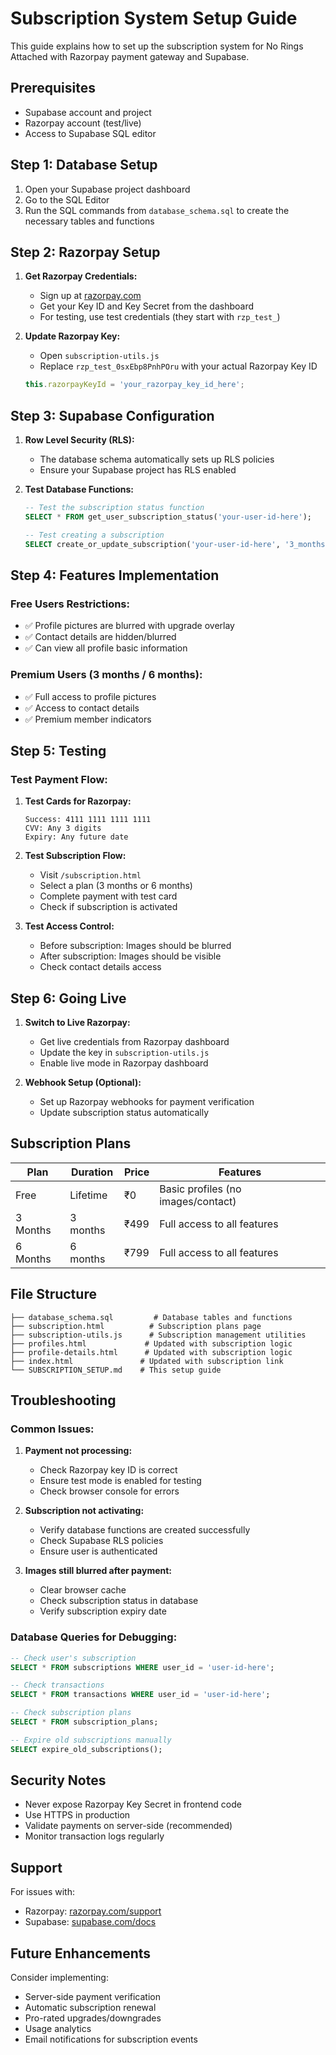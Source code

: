 # Subscription System Setup Guide

This guide explains how to set up the subscription system for No Rings Attached with Razorpay payment gateway and Supabase.

## Prerequisites

- Supabase account and project
- Razorpay account (test/live)
- Access to Supabase SQL editor

## Step 1: Database Setup

1. Open your Supabase project dashboard
2. Go to the SQL Editor
3. Run the SQL commands from `database_schema.sql` to create the necessary tables and functions

## Step 2: Razorpay Setup

1. **Get Razorpay Credentials:**
   - Sign up at [razorpay.com](https://razorpay.com)
   - Get your Key ID and Key Secret from the dashboard
   - For testing, use test credentials (they start with `rzp_test_`)

2. **Update Razorpay Key:**
   - Open `subscription-utils.js`
   - Replace `rzp_test_0sxEbp8PnhPOru` with your actual Razorpay Key ID
   ```javascript
   this.razorpayKeyId = 'your_razorpay_key_id_here';
   ```

## Step 3: Supabase Configuration

1. **Row Level Security (RLS):**
   - The database schema automatically sets up RLS policies
   - Ensure your Supabase project has RLS enabled

2. **Test Database Functions:**
   ```sql
   -- Test the subscription status function
   SELECT * FROM get_user_subscription_status('your-user-id-here');
   
   -- Test creating a subscription
   SELECT create_or_update_subscription('your-user-id-here', '3_months', 'test_payment_id', 'test_order_id', 49900);
   ```

## Step 4: Features Implementation

### Free Users Restrictions:
- ✅ Profile pictures are blurred with upgrade overlay
- ✅ Contact details are hidden/blurred
- ✅ Can view all profile basic information

### Premium Users (3 months / 6 months):
- ✅ Full access to profile pictures
- ✅ Access to contact details
- ✅ Premium member indicators

## Step 5: Testing

### Test Payment Flow:

1. **Test Cards for Razorpay:**
   ```
   Success: 4111 1111 1111 1111
   CVV: Any 3 digits
   Expiry: Any future date
   ```

2. **Test Subscription Flow:**
   - Visit `/subscription.html`
   - Select a plan (3 months or 6 months)
   - Complete payment with test card
   - Check if subscription is activated

3. **Test Access Control:**
   - Before subscription: Images should be blurred
   - After subscription: Images should be visible
   - Check contact details access

## Step 6: Going Live

1. **Switch to Live Razorpay:**
   - Get live credentials from Razorpay dashboard
   - Update the key in `subscription-utils.js`
   - Enable live mode in Razorpay dashboard

2. **Webhook Setup (Optional):**
   - Set up Razorpay webhooks for payment verification
   - Update subscription status automatically

## Subscription Plans

| Plan | Duration | Price | Features |
|------|----------|-------|----------|
| Free | Lifetime | ₹0 | Basic profiles (no images/contact) |
| 3 Months | 3 months | ₹499 | Full access to all features |
| 6 Months | 6 months | ₹799 | Full access to all features |

## File Structure

```
├── database_schema.sql         # Database tables and functions
├── subscription.html          # Subscription plans page
├── subscription-utils.js      # Subscription management utilities
├── profiles.html             # Updated with subscription logic
├── profile-details.html      # Updated with subscription logic
├── index.html               # Updated with subscription link
└── SUBSCRIPTION_SETUP.md    # This setup guide
```

## Troubleshooting

### Common Issues:

1. **Payment not processing:**
   - Check Razorpay key ID is correct
   - Ensure test mode is enabled for testing
   - Check browser console for errors

2. **Subscription not activating:**
   - Verify database functions are created successfully
   - Check Supabase RLS policies
   - Ensure user is authenticated

3. **Images still blurred after payment:**
   - Clear browser cache
   - Check subscription status in database
   - Verify subscription expiry date

### Database Queries for Debugging:

```sql
-- Check user's subscription
SELECT * FROM subscriptions WHERE user_id = 'user-id-here';

-- Check transactions
SELECT * FROM transactions WHERE user_id = 'user-id-here';

-- Check subscription plans
SELECT * FROM subscription_plans;

-- Expire old subscriptions manually
SELECT expire_old_subscriptions();
```

## Security Notes

- Never expose Razorpay Key Secret in frontend code
- Use HTTPS in production
- Validate payments on server-side (recommended)
- Monitor transaction logs regularly

## Support

For issues with:
- Razorpay: [razorpay.com/support](https://razorpay.com/support)
- Supabase: [supabase.com/docs](https://supabase.com/docs)

## Future Enhancements

Consider implementing:
- Server-side payment verification
- Automatic subscription renewal
- Pro-rated upgrades/downgrades
- Usage analytics
- Email notifications for subscription events 